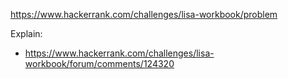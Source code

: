 https://www.hackerrank.com/challenges/lisa-workbook/problem

Explain:

- https://www.hackerrank.com/challenges/lisa-workbook/forum/comments/124320
